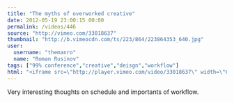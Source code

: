 ```yaml
---
title: "The myths of overworked creative"
date: 2012-05-19 23:00:15 00:00
permalink: /videos/446
source: "http://vimeo.com/33018637"
thumbnail: "http://b.vimeocdn.com/ts/223/864/223864353_640.jpg"
user:
  username: "themanro"
  name: "Roman Rusinov"
tags: ["99% conference","creative","deisgn","workflow"]
html: "<iframe src=\"http://player.vimeo.com/video/33018637\" width=\"640\" height=\"480\" frameborder=\"0\" webkitallowfullscreen mozallowfullscreen allowfullscreen></iframe>"
---
```


Very interesting thoughts on schedule and importants of workflow.